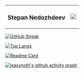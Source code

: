 <table align="left" frame="void">
<tr> 
<td> <h3 style="text-align: left"> Stepan Nedozhdeev </h3> </td> 
<td> <div style="float: right"> <img height="20" src="https://komarev.com/ghpvc/?username=leasynoth&color=blue" /> </div> </td>
</tr>
</table>

[![GitHub Streak](http://github-readme-streak-stats.herokuapp.com?user=leasynoth&theme=nord)](https://github.com/leasynoth)

[![Top Langs](https://github-readme-stats.vercel.app/api/top-langs/?username=leasynoth&layout=compact&theme=nord)](https://github.com/leasynoth)

[![Readme Card](https://github-readme-stats.vercel.app/api/pin/?username=leasynoth&theme=nord&repo=py_sort)](https://github.com/leasynoth/py_sort)

[![leasynoth's github activity graph](https://activity-graph.herokuapp.com/graph?username=leasynoth&theme=nord)](https://github.com/leasynoth)

